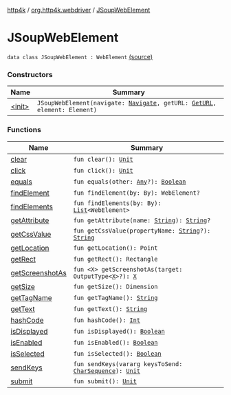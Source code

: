 [http4k](../../index.md) / [org.http4k.webdriver](../index.md) / [JSoupWebElement](./index.md)

# JSoupWebElement

`data class JSoupWebElement : WebElement` [(source)](https://github.com/http4k/http4k/blob/master/http4k-testing-webdriver/src/main/kotlin/org/http4k/webdriver/JSoupWebElement.kt#L11)

### Constructors

| Name | Summary |
|---|---|
| [&lt;init&gt;](-init-.md) | `JSoupWebElement(navigate: `[`Navigate`](../-navigate.md)`, getURL: `[`GetURL`](../-get-u-r-l.md)`, element: Element)` |

### Functions

| Name | Summary |
|---|---|
| [clear](clear.md) | `fun clear(): `[`Unit`](https://kotlinlang.org/api/latest/jvm/stdlib/kotlin/-unit/index.html) |
| [click](click.md) | `fun click(): `[`Unit`](https://kotlinlang.org/api/latest/jvm/stdlib/kotlin/-unit/index.html) |
| [equals](equals.md) | `fun equals(other: `[`Any`](https://kotlinlang.org/api/latest/jvm/stdlib/kotlin/-any/index.html)`?): `[`Boolean`](https://kotlinlang.org/api/latest/jvm/stdlib/kotlin/-boolean/index.html) |
| [findElement](find-element.md) | `fun findElement(by: By): WebElement?` |
| [findElements](find-elements.md) | `fun findElements(by: By): `[`List`](https://kotlinlang.org/api/latest/jvm/stdlib/kotlin.collections/-list/index.html)`<WebElement>` |
| [getAttribute](get-attribute.md) | `fun getAttribute(name: `[`String`](https://kotlinlang.org/api/latest/jvm/stdlib/kotlin/-string/index.html)`): `[`String`](https://kotlinlang.org/api/latest/jvm/stdlib/kotlin/-string/index.html)`?` |
| [getCssValue](get-css-value.md) | `fun getCssValue(propertyName: `[`String`](https://kotlinlang.org/api/latest/jvm/stdlib/kotlin/-string/index.html)`?): `[`String`](https://kotlinlang.org/api/latest/jvm/stdlib/kotlin/-string/index.html) |
| [getLocation](get-location.md) | `fun getLocation(): Point` |
| [getRect](get-rect.md) | `fun getRect(): Rectangle` |
| [getScreenshotAs](get-screenshot-as.md) | `fun <X> getScreenshotAs(target: OutputType<`[`X`](get-screenshot-as.md#X)`>?): `[`X`](get-screenshot-as.md#X) |
| [getSize](get-size.md) | `fun getSize(): Dimension` |
| [getTagName](get-tag-name.md) | `fun getTagName(): `[`String`](https://kotlinlang.org/api/latest/jvm/stdlib/kotlin/-string/index.html) |
| [getText](get-text.md) | `fun getText(): `[`String`](https://kotlinlang.org/api/latest/jvm/stdlib/kotlin/-string/index.html) |
| [hashCode](hash-code.md) | `fun hashCode(): `[`Int`](https://kotlinlang.org/api/latest/jvm/stdlib/kotlin/-int/index.html) |
| [isDisplayed](is-displayed.md) | `fun isDisplayed(): `[`Boolean`](https://kotlinlang.org/api/latest/jvm/stdlib/kotlin/-boolean/index.html) |
| [isEnabled](is-enabled.md) | `fun isEnabled(): `[`Boolean`](https://kotlinlang.org/api/latest/jvm/stdlib/kotlin/-boolean/index.html) |
| [isSelected](is-selected.md) | `fun isSelected(): `[`Boolean`](https://kotlinlang.org/api/latest/jvm/stdlib/kotlin/-boolean/index.html) |
| [sendKeys](send-keys.md) | `fun sendKeys(vararg keysToSend: `[`CharSequence`](https://kotlinlang.org/api/latest/jvm/stdlib/kotlin/-char-sequence/index.html)`): `[`Unit`](https://kotlinlang.org/api/latest/jvm/stdlib/kotlin/-unit/index.html) |
| [submit](submit.md) | `fun submit(): `[`Unit`](https://kotlinlang.org/api/latest/jvm/stdlib/kotlin/-unit/index.html) |
